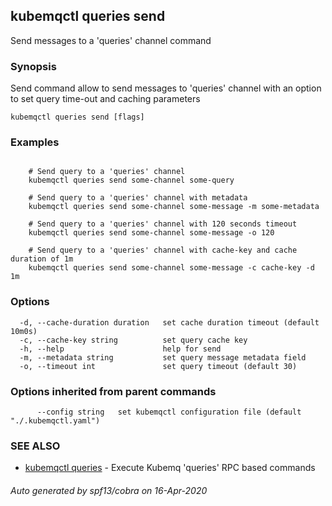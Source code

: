 ## kubemqctl queries send

Send messages to a 'queries' channel command

### Synopsis

Send command allow to send messages to 'queries' channel with an option to set query time-out and caching parameters

```
kubemqctl queries send [flags]
```

### Examples

```

	# Send query to a 'queries' channel
	kubemqctl queries send some-channel some-query
	
	# Send query to a 'queries' channel with metadata
	kubemqctl queries send some-channel some-message -m some-metadata
	
	# Send query to a 'queries' channel with 120 seconds timeout
	kubemqctl queries send some-channel some-message -o 120
	
	# Send query to a 'queries' channel with cache-key and cache duration of 1m
	kubemqctl queries send some-channel some-message -c cache-key -d 1m

```

### Options

```
  -d, --cache-duration duration   set cache duration timeout (default 10m0s)
  -c, --cache-key string          set query cache key
  -h, --help                      help for send
  -m, --metadata string           set query message metadata field
  -o, --timeout int               set query timeout (default 30)
```

### Options inherited from parent commands

```
      --config string   set kubemqctl configuration file (default "./.kubemqctl.yaml")
```

### SEE ALSO

* [kubemqctl queries](kubemqctl_queries.md)	 - Execute Kubemq 'queries' RPC based commands

###### Auto generated by spf13/cobra on 16-Apr-2020
